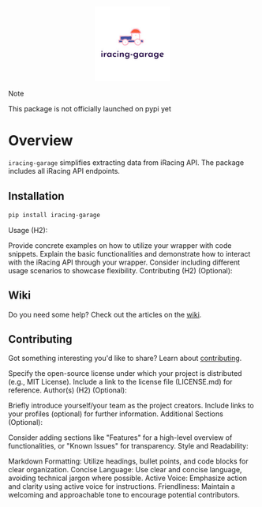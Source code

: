 <p align="center"><img width=30% src="media/iracing-garage-logo.png"></p>



> [!NOTE]
> This package is not officially launched on pypi yet
# Overview
`iracing-garage` simplifies extracting data from iRacing API. The package includes all iRacing API endpoints.

## Installation

```bash
pip install iracing-garage
```

Usage (H2):

Provide concrete examples on how to utilize your wrapper with code snippets.
Explain the basic functionalities and demonstrate how to interact with the iRacing API through your wrapper.
Consider including different usage scenarios to showcase flexibility.
Contributing (H2) (Optional):

## Wiki

Do you need some help? Check out the articles on the [wiki](wwww.google.com).

## Contributing

Got something interesting you'd like to share? Learn about [contributing](wwww.google.com).

Specify the open-source license under which your project is distributed (e.g., MIT License).
Include a link to the license file (LICENSE.md) for reference.
Author(s) (H2) (Optional):

Briefly introduce yourself/your team as the project creators.
Include links to your profiles (optional) for further information.
Additional Sections (Optional):

Consider adding sections like "Features" for a high-level overview of functionalities, or "Known Issues" for transparency.
Style and Readability:

Markdown Formatting: Utilize headings, bullet points, and code blocks for clear organization.
Concise Language: Use clear and concise language, avoiding technical jargon where possible.
Active Voice: Emphasize action and clarity using active voice for instructions.
Friendliness: Maintain a welcoming and approachable tone to encourage potential contributors.
